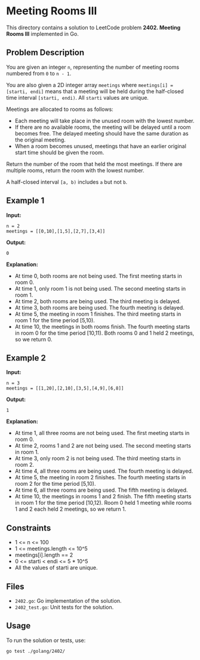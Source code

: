 # Meeting Rooms III

This directory contains a solution to LeetCode problem **2402. Meeting Rooms III** implemented in Go.

## Problem Description

You are given an integer `n`, representing the number of meeting rooms numbered from `0` to `n - 1`.

You are also given a 2D integer array `meetings` where `meetings[i] = [starti, endi]` means that a meeting will be held during the half-closed time interval `[starti, endi)`. All `starti` values are unique.

Meetings are allocated to rooms as follows:
- Each meeting will take place in the unused room with the lowest number.
- If there are no available rooms, the meeting will be delayed until a room becomes free. The delayed meeting should have the same duration as the original meeting.
- When a room becomes unused, meetings that have an earlier original start time should be given the room.

Return the number of the room that held the most meetings. If there are multiple rooms, return the room with the lowest number.

A half-closed interval `[a, b)` includes `a` but not `b`.

## Example 1

**Input:**
```
n = 2
meetings = [[0,10],[1,5],[2,7],[3,4]]
```
**Output:**
```
0
```
**Explanation:**
- At time 0, both rooms are not being used. The first meeting starts in room 0.
- At time 1, only room 1 is not being used. The second meeting starts in room 1.
- At time 2, both rooms are being used. The third meeting is delayed.
- At time 3, both rooms are being used. The fourth meeting is delayed.
- At time 5, the meeting in room 1 finishes. The third meeting starts in room 1 for the time period [5,10).
- At time 10, the meetings in both rooms finish. The fourth meeting starts in room 0 for the time period [10,11).
Both rooms 0 and 1 held 2 meetings, so we return 0.

## Example 2

**Input:**
```
n = 3
meetings = [[1,20],[2,10],[3,5],[4,9],[6,8]]
```
**Output:**
```
1
```
**Explanation:**
- At time 1, all three rooms are not being used. The first meeting starts in room 0.
- At time 2, rooms 1 and 2 are not being used. The second meeting starts in room 1.
- At time 3, only room 2 is not being used. The third meeting starts in room 2.
- At time 4, all three rooms are being used. The fourth meeting is delayed.
- At time 5, the meeting in room 2 finishes. The fourth meeting starts in room 2 for the time period [5,10).
- At time 6, all three rooms are being used. The fifth meeting is delayed.
- At time 10, the meetings in rooms 1 and 2 finish. The fifth meeting starts in room 1 for the time period [10,12).
Room 0 held 1 meeting while rooms 1 and 2 each held 2 meetings, so we return 1.

## Constraints
- 1 <= n <= 100
- 1 <= meetings.length <= 10^5
- meetings[i].length == 2
- 0 <= starti < endi <= 5 * 10^5
- All the values of starti are unique.

## Files
- `2402.go`: Go implementation of the solution.
- `2402_test.go`: Unit tests for the solution.

## Usage
To run the solution or tests, use:
```fish
go test ./golang/2402/
```

